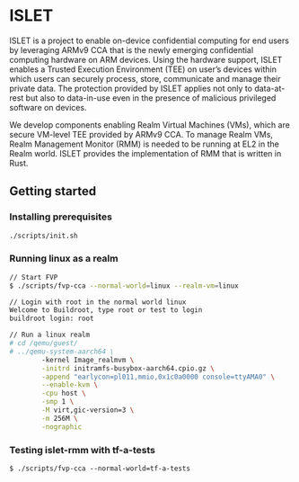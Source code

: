 # ISLET
ISLET is a project to enable on-device confidential computing
for end users by leveraging ARMv9 CCA that is
the newly emerging confidential computing hardware on ARM devices.
Using the hardware support, ISLET enables a Trusted Execution Environment (TEE)
on user’s devices within which users can securely process, store, communicate
and manage their private data. The protection provided by
ISLET applies not only to data-at-rest but also to data-in-use
even in the presence of malicious privileged software on devices.

We develop components enabling Realm Virtual Machines (VMs),
which are secure VM-level TEE provided by ARMv9 CCA.
To manage Realm VMs, Realm Management Monitor (RMM)
is needed to be running at EL2 in the Realm world.
ISLET provides the implementation of RMM that is written in Rust. 

## Getting started 
### Installing prerequisites
```bash
./scripts/init.sh
```

### Running linux as a realm
```bash
// Start FVP
$ ./scripts/fvp-cca --normal-world=linux --realm-vm=linux

// Login with root in the normal world linux
Welcome to Buildroot, type root or test to login
buildroot login: root

// Run a linux realm
# cd /qemu/guest/
# ../qemu-system-aarch64 \
        -kernel Image_realmvm \
        -initrd initramfs-busybox-aarch64.cpio.gz \
        -append "earlycon=pl011,mmio,0x1c0a0000 console=ttyAMA0" \
        --enable-kvm \
        -cpu host \
        -smp 1 \
        -M virt,gic-version=3 \
        -m 256M \
        -nographic
```

### Testing islet-rmm with tf-a-tests
```
$ ./scripts/fvp-cca --normal-world=tf-a-tests
```

